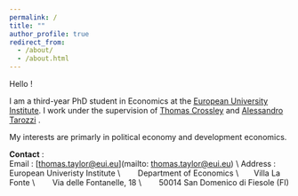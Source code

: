 ```yaml
---
permalink: /
title: ""
author_profile: true
redirect_from: 
  - /about/
  - /about.html
---
```

Hello !

I am a third-year PhD student in Economics at the [European University Institute][eui_link]. I work under the supervision of [Thomas Crossley][crossley_link] and [Alessandro Tarozzi][tarozzi_link] . 

My interests are primarly in political economy and development economics. 


**Contact** :  
Email : [thomas.taylor@eui.eu](mailto: thomas.taylor@eui.eu) \\
Address : European Univeristy Institute \\
&nbsp;&nbsp;&nbsp;&nbsp;&nbsp;&nbsp; Department of Economics \\
&nbsp;&nbsp;&nbsp;&nbsp;&nbsp;&nbsp;Villa La Fonte \\
&nbsp;&nbsp;&nbsp;&nbsp;&nbsp;&nbsp; Via delle Fontanelle, 18 \\
&nbsp;&nbsp;&nbsp;&nbsp;&nbsp;&nbsp; 50014 San Domenico di Fiesole (FI)


[eui_link]: https://eui.eu/economics
[tarozzi_link]: https://sites.google.com/site/alessandrotarozzi/home
[crossley_link]: https://sites.google.com/site/tfcrossley/
